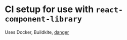 # CI setup for use with `react-component-library`

Uses Docker, Buildkite, [danger](https://github.com/danger/danger-js)
